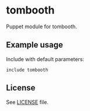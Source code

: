 # tombooth

Puppet module for tombooth.

## Example usage

Include with default parameters:
```
include tombooth
```

## License

See [LICENSE](LICENSE) file.

